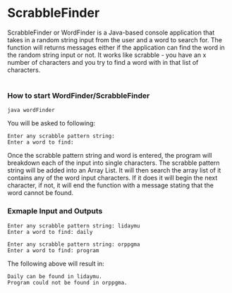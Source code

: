 # ScrabbleFinder
ScrabbleFinder or WordFinder is a Java-based console application that takes in a random string input from the user and a word to search for. The function will returns messages either if the application can find the word in the random string input or not. It works like scrabble - you have an x number of characters and you try to find a word with in that list of characters.
<br />
<br />
### How to start WordFinder/ScrabbleFinder ###
```
java wordFinder
```
You will be asked to following:
```
Enter any scrabble pattern string:
Enter a word to find:
```
Once the scrabble pattern string and word is entered, the program will breakdown each of the input into single characters. The scrabble pattern string will be added into an Array List. It will then search the array list of it contains any of the word input characters. If it does it will begin the next character, if not, it will end the function with a message stating that the word cannot be found.
<br />
### Exmaple Input and Outputs ###
```
Enter any scrabble pattern string: lidaymu
Enter a word to find: daily

Enter any scrabble pattern string: orppgma
Enter a word to find: program
```
The following above will result in:
```
Daily can be found in lidaymu.
Program could not be found in orppgma.
```
